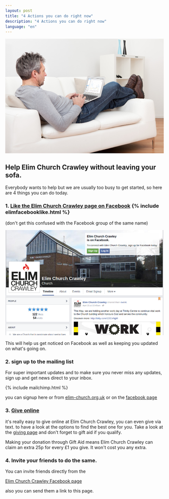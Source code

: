 ```yaml
---
layout: post
title: "4 Actions you can do right now"
description: "4 Actions you can do right now"
language: "en"
---
```


![Cover](/assets/img/posts/Man-on-a-sofa-using-analytics.jpeg)

## Help Elim Church Crawley without leaving your sofa.

Everybody wants to help but we are usually too busy to get started, so here are 4 things you can do today.
<!-- more -->

### 1. [Like the Elim Church Crawley page on Facebook](https://facebook.com/elimchurchcrawley) {% include elimfacebooklike.html %} 

(don't get this confused with the Facebook group of the same name)

![Elim Church Crawley Facebook Page](/assets/img/posts/elimfb.png "Elim Church Crawley Facebook Page")

This will help us get noticed on Facebook as well as keeping you updated on what's going on.


### 2. sign up to the mailing list

For super important updates and to make sure you never miss any updates, sign up and get news direct to your inbox.

{% include mailchimp.html %}

you can signup here or from [elim-church.org.uk](http://elim-church.org.uk) or on the [facebook page](https://facebook.com/elimchurchcrawley)


### 3. [Give online](http://elim-church.org.uk/giving)


it's really easy to give online at Elim Church Crawley, you can even give via text.
to have a look at the options to find the best one for you.
Take a look at the [giving page](http://elim-church.org.uk/giving) and don't forget to gift aid if you qualify.

Making your donation through Gift Aid means Elim Church Crawley can claim an extra 25p for every £1 you give.
It won't cost you any extra.


### 4. Invite your friends to do the same.

You can invite friends directly from the 

[Elim Church Crawley Facebook page](https://facebook.com/elimchurchcrawley)

also you can send them a link to this page.